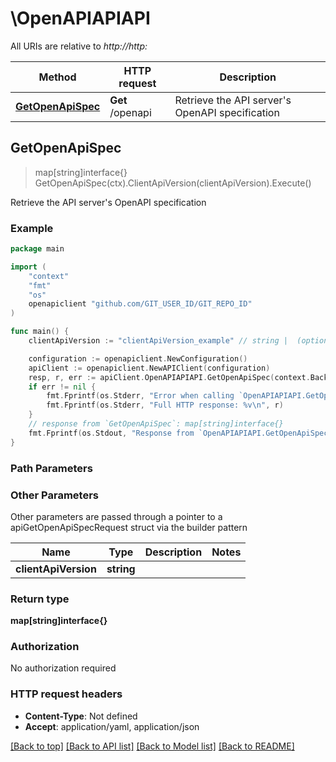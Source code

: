# \OpenAPIAPIAPI

All URIs are relative to *http://http:*

Method | HTTP request | Description
------------- | ------------- | -------------
[**GetOpenApiSpec**](OpenAPIAPIAPI.md#GetOpenApiSpec) | **Get** /openapi | Retrieve the API server&#39;s OpenAPI specification



## GetOpenApiSpec

> map[string]interface{} GetOpenApiSpec(ctx).ClientApiVersion(clientApiVersion).Execute()

Retrieve the API server's OpenAPI specification



### Example

```go
package main

import (
	"context"
	"fmt"
	"os"
	openapiclient "github.com/GIT_USER_ID/GIT_REPO_ID"
)

func main() {
	clientApiVersion := "clientApiVersion_example" // string |  (optional)

	configuration := openapiclient.NewConfiguration()
	apiClient := openapiclient.NewAPIClient(configuration)
	resp, r, err := apiClient.OpenAPIAPIAPI.GetOpenApiSpec(context.Background()).ClientApiVersion(clientApiVersion).Execute()
	if err != nil {
		fmt.Fprintf(os.Stderr, "Error when calling `OpenAPIAPIAPI.GetOpenApiSpec``: %v\n", err)
		fmt.Fprintf(os.Stderr, "Full HTTP response: %v\n", r)
	}
	// response from `GetOpenApiSpec`: map[string]interface{}
	fmt.Fprintf(os.Stdout, "Response from `OpenAPIAPIAPI.GetOpenApiSpec`: %v\n", resp)
}
```

### Path Parameters



### Other Parameters

Other parameters are passed through a pointer to a apiGetOpenApiSpecRequest struct via the builder pattern


Name | Type | Description  | Notes
------------- | ------------- | ------------- | -------------
 **clientApiVersion** | **string** |  | 

### Return type

**map[string]interface{}**

### Authorization

No authorization required

### HTTP request headers

- **Content-Type**: Not defined
- **Accept**: application/yaml, application/json

[[Back to top]](#) [[Back to API list]](../README.md#documentation-for-api-endpoints)
[[Back to Model list]](../README.md#documentation-for-models)
[[Back to README]](../README.md)

